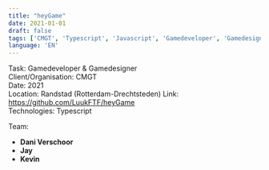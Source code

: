 ```yaml
---
title: "heyGame"
date: 2021-01-01
draft: false
tags: ['CMGT', 'Typescript', 'Javascript', 'Gamedeveloper', 'Gamedesigner', 'Webdevelopment', 'Randstad', 'Jay', 'Dani Verschoor']
language: 'EN'
---
```

Task: Gamedeveloper & Gamedesigner  
Client/Organisation: CMGT  
Date: 2021  
Location: Randstad (Rotterdam-Drechtsteden)
Link: https://github.com/LuukFTF/heyGame  
Technologies: Typescript  

Team:
- **Dani Verschoor**
- **Jay** 
- **Kevin** 